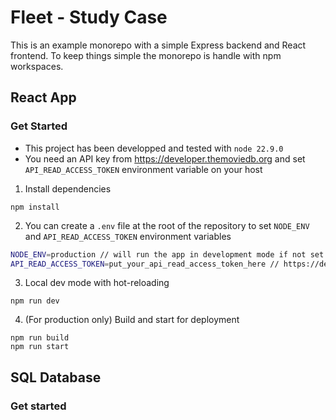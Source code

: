 # Fleet - Study Case

This is an example monorepo with a simple Express backend and React frontend.
To keep things simple the monorepo is handle with npm workspaces.

## React App

### Get Started

- This project has been developped and tested with `node 22.9.0`
- You need an API key from https://developer.themoviedb.org and set `API_READ_ACCESS_TOKEN` environment variable on your host

1. Install dependencies

```
npm install
```

2. You can create a `.env` file at the root of the repository to set `NODE_ENV` and
   `API_READ_ACCESS_TOKEN` environment variables

```bash
NODE_ENV=production // will run the app in development mode if not set to "production"
API_READ_ACCESS_TOKEN=put_your_api_read_access_token_here // https://developer.themoviedb.org/docs/getting-started
```

3. Local dev mode with hot-reloading

```
npm run dev
```

4. (For production only) Build and start for deployment

```
npm run build
npm run start
```

## SQL Database

### Get started
